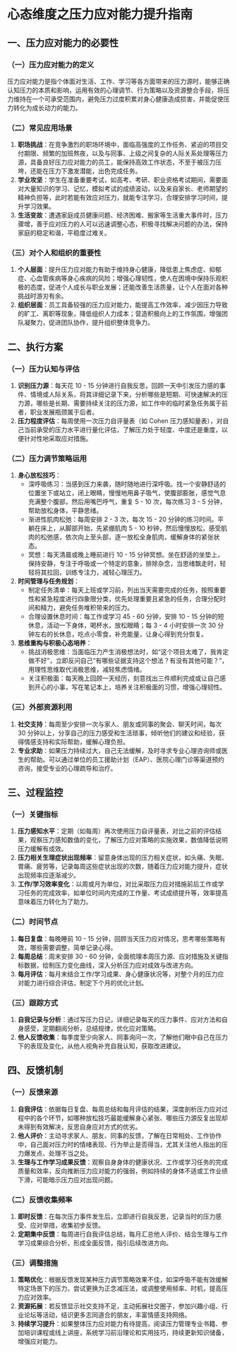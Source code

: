 # 心态维度之压力应对能力提升指南

## 一、压力应对能力的必要性

### （一）压力应对能力的定义

压力应对能力是指个体面对生活、工作、学习等各方面带来的压力源时，能够正确认知压力的本质和影响，运用有效的心理调节、行为策略以及资源整合手段，将压力维持在一个可承受范围内，避免压力过度积累对身心健康造成损害，并能促使压力转化为成长动力的能力。

### （二）常见应用场景

1. **职场挑战**：在竞争激烈的职场环境中，面临高强度的工作任务、紧迫的项目交付期限、频繁的加班熬夜，以及与同事、上级之间复杂的人际关系处理等压力源，具备良好压力应对能力的员工，能保持高效工作状态，不至于被压力压垮，还能在压力下激发潜能，出色完成任务。
2. **学业攻坚**：学生在准备重要考试，如高考、考研、职业资格考试期间，需要面对大量知识的学习、记忆，模拟考试的成绩波动，以及来自家长、老师期望的精神负担等，此时若能有效应对压力，就能专注学习，合理安排学习时间，提升学习效果。
3. **生活变故**：遭遇家庭成员健康问题、经济困难、搬家等生活重大事件时，压力骤增，善于应对压力的人可以迅速调整心态，积极寻找解决问题的办法，保持家庭的稳定和谐，平稳度过难关。

### （三）对个人和组织的重要性

1. **个人层面**：提升压力应对能力有助于维持身心健康，降低患上焦虑症、抑郁症、心血管疾病等身心疾病的风险；增强心理韧性，使人在困境中保持乐观积极的态度，促进个人成长与职业发展；还能改善生活质量，让个人在面对各种挑战时游刃有余。
2. **组织层面**：员工具备较强的压力应对能力，能提高工作效率，减少因压力导致的旷工、离职等现象，降低组织人力成本；营造积极向上的工作氛围，增强团队凝聚力，促进团队协作，提升组织整体竞争力。

## 二、执行方案

### （一）压力认知与评估

1. **识别压力源**：每天花 10 - 15 分钟进行自我反思，回顾一天中引发压力感的事件、情境或人际关系，将其详细记录下来，分析哪些是短期、可快速解决的压力源，哪些是长期、需要持续关注的压力源，如工作中的临时紧急任务属于前者，职业发展瓶颈属于后者。
2. **压力程度评估**：每周使用一次压力自评量表（如 Cohen 压力感知量表），对自己当前承受的压力水平进行量化评估，了解压力处于轻度、中度还是重度，以便针对性地采取应对措施。

### （二）压力调节策略运用

1. **身心放松技巧**：
   - 深呼吸练习：当感到压力来袭，随时随地进行深呼吸。找一个安静舒适的位置坐下或站立，闭上眼睛，慢慢地用鼻子吸气，使腹部膨胀，感觉气息充满整个腹部，然后用嘴巴呼气，重复 5 - 10 次，每次练习 3 - 5 分钟，帮助放松身体，平静思绪。
   - 渐进性肌肉松弛：每周安排 2 - 3 次，每次 15 - 20 分钟的练习时间。平躺在床上，从脚部开始，先紧绷肌肉 5 - 10 秒钟，然后慢慢放松，感受肌肉的松弛感，依次向上至头部，逐一放松全身肌肉，缓解身体的紧张状态。
   - 冥想：每天清晨或晚上睡前进行 10 - 15 分钟冥想。坐在舒适的坐垫上，保持安静，专注于呼吸或一个特定的意象，排除杂念，当思绪飘走时，轻轻将其拉回，训练专注力，减轻心理压力。
2. **时间管理与任务规划**：
   - 制定任务清单：每天上班或学习前，列出当天需要完成的任务，按照重要性和紧急程度进行四象限分类，优先处理重要且紧急的任务，合理分配时间和精力，避免任务堆积带来的压力。
   - 合理设置休息时间：每工作或学习 45 - 60 分钟，安排 10 - 15 分钟的短休息，活动一下身体，喝杯水，放松眼睛；每 3 - 4 小时安排一次 30 分钟左右的长休息，吃点小零食，补充能量，让身心得到充分恢复。
3. **思维重构与积极心态培养**：
   - 挑战消极思维：当面临压力产生消极想法时，如“这个项目太难了，我肯定做不好”，立即反问自己“有哪些证据支持这个想法？有没有其他可能？”，用理性思维取代消极思维，减轻焦虑情绪。
   - 关注积极面：每天晚上回顾一天经历，刻意找出三件顺利完成或让自己感到开心的小事，写在笔记本上，培养关注积极面的习惯，增强心理韧性。

### （三）外部资源利用

1. **社交支持**：每周至少安排一次与家人、朋友或同事的聚会、聊天时间，每次 30 分钟以上，分享自己的压力感受和生活琐事，倾听他们的建议和经验，获得情感支持和实际帮助，缓解心理负担。
2. **专业求助**：如果压力持续过大，自己无法缓解，及时寻求专业心理咨询师或医生的帮助。可以通过单位的员工援助计划（EAP）、医院心理门诊等渠道预约咨询，接受专业的心理疏导和治疗。

## 三、过程监控

### （一）关键指标

1. **压力感知水平**：定期（如每周）再次使用压力自评量表，对比之前的评估结果，观察压力感知数值的变化，了解压力应对策略的实施效果，数值降低说明压力缓解有成效。
2. **压力相关生理症状出现频率**：留意身体出现的压力相关症状，如头痛、失眠、胃痛、疲劳等，记录每周这些症状出现的次数，随着压力应对能力提升，症状出现频率应逐渐减少。
3. **工作/学习效率变化**：以周或月为单位，对比采取压力应对措施前后工作或学习任务的完成效率，如单位时间内完成的工作量、考试成绩提升等，效率提高意味着压力转化为了助力。

### （二）时间节点

1. **每日复盘**：每晚睡前 10 - 15 分钟，回顾当天压力应对情况，思考哪些策略有效，哪些需要调整，简单记录心得。
2. **每周总结**：周末安排 30 - 60 分钟，全面梳理本周压力源、应对措施及关键指标数据，绘制压力变化曲线，深入分析压力应对成效与改进方向。
3. **每月评估**：每月末结合工作/学习成果、身心健康状况等，对整个月的压力应对能力进行综合评估，制定下个月的优化计划。

### （三）跟踪方式

1. **自我记录与分析**：通过写压力日记，详细记录每天的压力事件、应对方法和自身感受，定期翻阅分析，总结规律，优化应对策略。
2. **他人反馈收集**：每季度至少向家人、同事询问一次，了解他们眼中自己在压力下的表现及变化，从他人视角补充自我认知，获取改进建议。

## 四、反馈机制

### （一）反馈来源

1. **自我评估**：依据每日复盘、每周总结和每月评估的结果，深度剖析压力应对过程中的各个环节，如哪种放松技巧最能缓解身心紧张、哪些压力源反复出现却未得到有效解决，反思自身应对方式的优劣。
2. **他人评价**：主动寻求家人、朋友、同事的反馈，了解在日常相处、工作协作中，自己面对压力时的情绪表现、行为举止是否得当，尤其关注他人指出的压力爆发点、处理不当之处。
3. **生理与工作学习成果反馈**：观察自身身体的健康状况、工作或学习任务的完成质量和效率，反向推断压力应对能力的强弱，例如持续的身体不适或工作业绩下滑，可能暗示压力应对出现问题。

### （二）反馈收集频率

1. **即时反馈**：在每次压力事件发生后，立即进行自我反思，记录当时的压力感受、应对举措，收集初步反馈。
2. **定期集中反馈**：每周进行自我评估总结，每月汇总他人评价、结合生理与工作学习成果综合分析，形成全面反馈，指引后续改进方向。

### （三）调整措施

1. **策略优化**：根据反馈发现某种压力调节策略效果不佳，如深呼吸不能有效缓解特定场景下的压力，尝试更换为正念减压法，或调整使用频率、时机，提高压力应对效率。
2. **资源拓展**：若反馈显示社交支持不足，主动拓展社交圈子，参加兴趣小组、行业论坛等活动，结识更多志同道合的朋友，丰富情感支持网络。
3. **持续学习提升**：如果整体压力应对能力有待提高，阅读压力管理专业书籍、参加培训课程或线上讲座，系统学习前沿理论和实用技巧，持续更新知识储备，增强应对能力。
